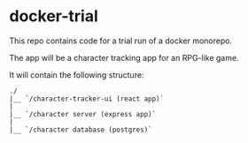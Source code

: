 # docker-trial

This repo contains code for a trial run of a docker monorepo. 

The app will be a character tracking app for an RPG-like game.

It will contain the following structure:

```
./
|__ `/character-tracker-ui (react app)`
|
|__ `/character server (express app)`
|
|__ `/character database (postgres)`
```
